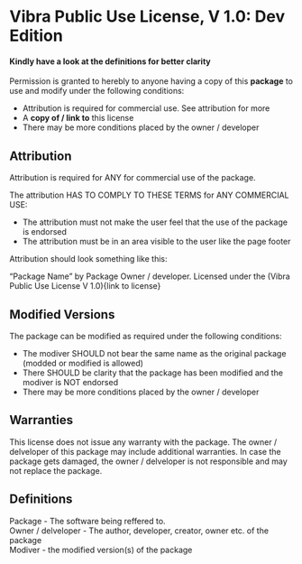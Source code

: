 # Vibra Public Use License, V 1.0: Dev Edition

#### Kindly have a look at the definitions for better clarity

Permission is granted to herebly to anyone having a copy of this **package** to use and modify under the following conditions:
- Attribution is required for commercial use. See attribution for more
- A **copy of / link to** this license
- There may be more conditions placed by the owner / developer

## Attribution

Attribution is required for ANY for commercial use of the package.

The attribution HAS TO COMPLY TO THESE TERMS for ANY COMMERCIAL USE:

- The attribution must not make the user feel that the use of the package is endorsed
- The attribution must be in an area visible to the user like the page footer

Attribution should look something like this:

“Package Name” by Package Owner / developer. Licensed under the (Vibra Public Use License V 1.0){link to license}

## Modified Versions

The package can be modified as required under the following conditions:
- The modiver SHOULD not bear the same name as the original package (modded or modified is allowed)
- There SHOULD be clarity that the package has been modified and the modiver is NOT endorsed
- There may be more conditions placed by the owner / developer

## Warranties
This license does not issue any warranty with the package. The owner / delveloper of this package may include additional warranties.
In case the package gets damaged, the owner / delveloper is not responsible and may not replace the package.

## Definitions
Package - The software being reffered to.  
Owner / delveloper - The author, developer, creator, owner etc. of the package  
Modiver - the modified version(s) of the package
